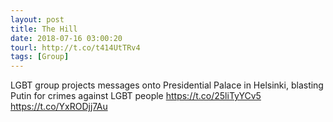 ```yaml
---
layout: post
title: The Hill
date: 2018-07-16 03:00:20
tourl: http://t.co/t414UtTRv4
tags: [Group]
---
```

LGBT group projects messages onto Presidential Palace in Helsinki, blasting Putin for crimes against LGBT people https://t.co/25liTyYCv5 https://t.co/YxRODjj7Au